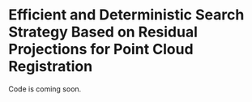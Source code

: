 # Efficient and Deterministic Search Strategy Based on Residual Projections for Point Cloud Registration

Code is coming soon.
